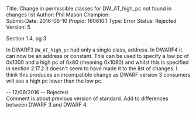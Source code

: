 Title:       Change in permissible classes for DW_AT_high_pc not found in changes list
Author:      Phil Mason
Champion:    
Submit-Date: 2016-06-10
Propid:      160610.1
Type:        Error
Status:      Rejected
Version:     5

Section 1.4, pg 3

In DWARF3 `DW_AT_high_pc` had only a single class, address. In DWARF4 it 
can now be an address or constant. This can be used to specify a low pc 
of 0x1000 and a high pc of 0x80 (meaning 0x1080) and whilst this is 
specified in section 2.17.2 it doesn't seem to have made it to the list 
of changes. I think this produces an incompatible change as DWARF 
version 3 consumers will see a high pc lower than the low pc. 


--
12/06/2016 -- Rejected.  
  Comment is about previous version of standard. 
  Add to differences between DWARF 3 and DWARF 4.
